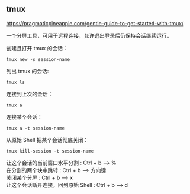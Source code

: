 ## tmux

https://pragmaticpineapple.com/gentle-guide-to-get-started-with-tmux/

一个分屏工具，可用于远程连接，允许退出登录后仍保持会话继续运行。

创建且打开 tmux 的会话：

```
tmux new -s session-name
```

列出 tmux 的会话:

```
tmux ls
```

连接到上次的会话：

```
tmux a
```

连接某个会话：

```
tmux a -t session-name
```

从原始 Shell 把某个会话彻底关闭：

```
tmux kill-session -t session-name
```

让这个会话的当前窗口水平分割 : Ctrl + b --> %<br />
在分割的两个块中跳转 : Ctrl + b --> 方向键<br />
关闭某个分屏 : Ctrl + b --> x<br />
让这个会话断开连接，回到原始 Shell : Ctrl + b --> d
